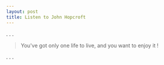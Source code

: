 ```yaml
---
layout: post
title: Listen to John Hopcroft
---
```


.
.
.
> You've got only one life to live, and you want to enjoy it !

.
.
.

